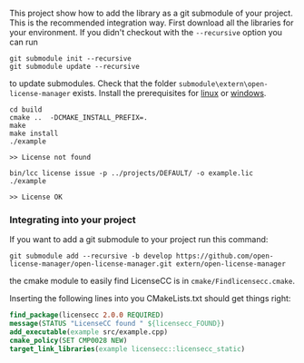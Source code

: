
This project show how to add the library as a git submodule of your project. This is the recommended integration way.
First download all the libraries for your environment. If you didn't checkout with the `--recursive` option you can run

```console
git submodule init --recursive
git submodule update --recursive
```

to update submodules. Check that the folder `submodule\extern\open-license-manager` exists. 
Install the prerequisites for [linux](https://github.com/open-license-manager/open-license-manager/wiki/Build-the-library) 
or [windows](https://github.com/open-license-manager/open-license-manager/wiki/Build-the-library-windows).

```console
cd build
cmake ..  -DCMAKE_INSTALL_PREFIX=.
make 
make install
./example

>> License not found
```

```console
bin/lcc license issue -p ../projects/DEFAULT/ -o example.lic
./example

>> License OK
```

### Integrating into your project
If you want to add a git submodule to your project run this command:

```console
git submodule add --recursive -b develop https://github.com/open-license-manager/open-license-manager.git extern/open-license-manager
```

the cmake module to easily find LicenseCC is in  `cmake/Findlicensecc.cmake`.

Inserting the following lines into you CMakeLists.txt should get things right:

```cmake
find_package(licensecc 2.0.0 REQUIRED)
message(STATUS "LicenseCC found " ${licensecc_FOUND})
add_executable(example src/example.cpp) 
cmake_policy(SET CMP0028 NEW)
target_link_libraries(example licensecc::licensecc_static)
```